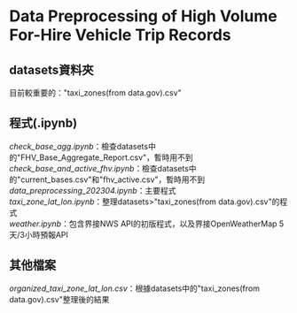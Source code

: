 # Data Preprocessing of High Volume For-Hire Vehicle Trip Records
## datasets資料夾
目前較重要的："taxi_zones(from data.gov).csv"
## 程式(.ipynb)
*check_base_agg.ipynb*：檢查datasets中的"FHV_Base_Aggregate_Report.csv"，暫時用不到  
*check_base_and_active_fhv.ipynb*：檢查datasets中的"current_bases.csv"和"fhv_active.csv"，暫時用不到  
*data_preprocessing_202304.ipynb*：主要程式  
*taxi_zone_lat_lon.ipynb*：整理datasets>"taxi_zones(from data.gov).csv"的程式  
*weather.ipynb*：包含界接NWS API的初版程式，以及界接OpenWeatherMap 5天/3小時預報API

## 其他檔案
*organized_taxi_zone_lat_lon.csv*：根據datasets中的"taxi_zones(from data.gov).csv"整理後的結果

